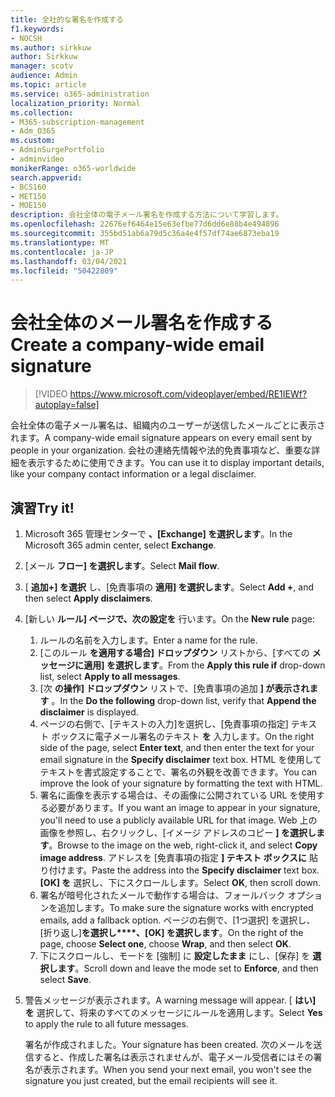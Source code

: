 ```yaml
---
title: 全社的な署名を作成する
f1.keywords:
- NOCSH
ms.author: sirkkuw
author: Sirkkuw
manager: scotv
audience: Admin
ms.topic: article
ms.service: o365-administration
localization_priority: Normal
ms.collection:
- M365-subscription-management
- Adm_O365
ms.custom:
- AdminSurgePortfolio
- adminvideo
monikerRange: o365-worldwide
search.appverid:
- BCS160
- MET150
- MOE150
description: 会社全体の電子メール署名を作成する方法について学習します。
ms.openlocfilehash: 22676ef6464e15e63efbe77d6dd6e88b4e494896
ms.sourcegitcommit: 355bd51ab6a79d5c36a4e4f57df74ae6873eba19
ms.translationtype: MT
ms.contentlocale: ja-JP
ms.lasthandoff: 03/04/2021
ms.locfileid: "50422809"
---
```

# <a name="create-a-company-wide-email-signature"></a><span data-ttu-id="6719a-103">会社全体のメール署名を作成する</span><span class="sxs-lookup"><span data-stu-id="6719a-103">Create a company-wide email signature</span></span>

> [!VIDEO https://www.microsoft.com/videoplayer/embed/RE1IEWf?autoplay=false]

<span data-ttu-id="6719a-104">会社全体の電子メール署名は、組織内のユーザーが送信したメールごとに表示されます。</span><span class="sxs-lookup"><span data-stu-id="6719a-104">A company-wide email signature appears on every email sent by people in your organization.</span></span> <span data-ttu-id="6719a-105">会社の連絡先情報や法的免責事項など、重要な詳細を表示するために使用できます。</span><span class="sxs-lookup"><span data-stu-id="6719a-105">You can use it to display important details, like your company contact information or a legal disclaimer.</span></span> 

## <a name="try-it"></a><span data-ttu-id="6719a-106">演習</span><span class="sxs-lookup"><span data-stu-id="6719a-106">Try it!</span></span>

1. <span data-ttu-id="6719a-107">Microsoft 365 管理センターで **、[Exchange] を選択します**。</span><span class="sxs-lookup"><span data-stu-id="6719a-107">In the Microsoft 365 admin center, select **Exchange**.</span></span>
1. <span data-ttu-id="6719a-108">[メール **フロー] を選択します**。</span><span class="sxs-lookup"><span data-stu-id="6719a-108">Select **Mail flow**.</span></span>
1. <span data-ttu-id="6719a-109">[ **追加+] を選択** し、[免責事項の **適用] を選択します**。</span><span class="sxs-lookup"><span data-stu-id="6719a-109">Select **Add +**, and then select **Apply disclaimers**.</span></span>
1. <span data-ttu-id="6719a-110">[新しい **ルール] ページで、次の設定を** 行います。</span><span class="sxs-lookup"><span data-stu-id="6719a-110">On the **New rule** page:</span></span>
    1. <span data-ttu-id="6719a-111">ルールの名前を入力します。</span><span class="sxs-lookup"><span data-stu-id="6719a-111">Enter a name for the rule.</span></span>
    1. <span data-ttu-id="6719a-112">[このルール **を適用する場合] ドロップダウン** リストから、[すべての **メッセージに適用] を選択します**。</span><span class="sxs-lookup"><span data-stu-id="6719a-112">From the **Apply this rule if** drop-down list, select **Apply to all messages**.</span></span>
    1. <span data-ttu-id="6719a-113">[次 **の操作] ドロップダウン** リストで、[免責事項の追加 **] が表示されます** 。</span><span class="sxs-lookup"><span data-stu-id="6719a-113">In the **Do the following** drop-down list, verify that **Append the disclaimer** is displayed.</span></span>
    1. <span data-ttu-id="6719a-114">ページの右側で、[テキストの入力]を選択し、[免責事項の指定] テキスト ボックスに電子メール署名のテキスト **を** 入力します。</span><span class="sxs-lookup"><span data-stu-id="6719a-114">On the right side of the page, select **Enter text**, and then enter the text for your email signature in the **Specify disclaimer** text box.</span></span> <span data-ttu-id="6719a-115">HTML を使用してテキストを書式設定することで、署名の外観を改善できます。</span><span class="sxs-lookup"><span data-stu-id="6719a-115">You can improve the look of your signature by formatting the text with HTML.</span></span>
    1. <span data-ttu-id="6719a-116">署名に画像を表示する場合は、その画像に公開されている URL を使用する必要があります。</span><span class="sxs-lookup"><span data-stu-id="6719a-116">If you want an image to appear in your signature, you'll need to use a publicly available URL for that image.</span></span> <span data-ttu-id="6719a-117">Web 上の画像を参照し、右クリックし、[イメージ アドレスのコピー **] を選択します**。</span><span class="sxs-lookup"><span data-stu-id="6719a-117">Browse to the image on the web, right-click it, and select **Copy image address**.</span></span> <span data-ttu-id="6719a-118">アドレスを [免責事項の指定 **] テキスト ボックスに** 貼り付けます。</span><span class="sxs-lookup"><span data-stu-id="6719a-118">Paste the address into the **Specify disclaimer** text box.</span></span> <span data-ttu-id="6719a-119">**[OK] を** 選択し、下にスクロールします。</span><span class="sxs-lookup"><span data-stu-id="6719a-119">Select **OK**, then scroll down.</span></span>
    1. <span data-ttu-id="6719a-120">署名が暗号化されたメールで動作する場合は、フォールバック オプションを追加します。</span><span class="sxs-lookup"><span data-stu-id="6719a-120">To make sure the signature works with encrypted emails, add a fallback option.</span></span> <span data-ttu-id="6719a-121">ページの右側で、[1つ選択] を選択し、[折り返し]**を選択し\*\*\*\*、[OK] を選択します**。</span><span class="sxs-lookup"><span data-stu-id="6719a-121">On the right of the page, choose **Select one**, choose **Wrap**, and then select **OK**.</span></span>
    1. <span data-ttu-id="6719a-122">下にスクロールし、モードを [強制] に **設定したまま** にし、[保存] を **選択します**。</span><span class="sxs-lookup"><span data-stu-id="6719a-122">Scroll down and leave the mode set to **Enforce**, and then select **Save**.</span></span>
1. <span data-ttu-id="6719a-123">警告メッセージが表示されます。</span><span class="sxs-lookup"><span data-stu-id="6719a-123">A warning message will appear.</span></span> <span data-ttu-id="6719a-124">[ **はい] を** 選択して、将来のすべてのメッセージにルールを適用します。</span><span class="sxs-lookup"><span data-stu-id="6719a-124">Select **Yes** to apply the rule to all future messages.</span></span>

    <span data-ttu-id="6719a-125">署名が作成されました。</span><span class="sxs-lookup"><span data-stu-id="6719a-125">Your signature has been created.</span></span> <span data-ttu-id="6719a-126">次のメールを送信すると、作成した署名は表示されませんが、電子メール受信者にはその署名が表示されます。</span><span class="sxs-lookup"><span data-stu-id="6719a-126">When you send your next email, you won't see the signature you just created, but the email recipients will see it.</span></span>